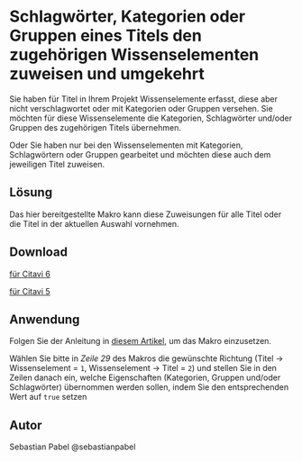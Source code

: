 # Schlagwörter, Kategorien oder Gruppen eines Titels den zugehörigen Wissenselementen zuweisen und umgekehrt

Sie haben für Titel in Ihrem Projekt Wissenselemente erfasst, diese aber nicht verschlagwortet oder mit Kategorien oder Gruppen versehen. Sie möchten für diese Wissenselemente die Kategorien, Schlagwörter und/oder Gruppen des zugehörigen Titels übernehmen. 
 
Oder Sie haben nur bei den Wissenselementen mit Kategorien, Schlagwörtern oder Gruppen gearbeitet und möchten diese auch dem jeweiligen Titel zuweisen.

## Lösung
Das hier bereitgestellte Makro kann diese Zuweisungen für alle Titel oder die Titel in der aktuellen Auswahl vornehmen.

## Download
[für Citavi 6](C6_Copy_Categories_Groups_Keywords_To_Reference_Or_KnowledgeItem)

[für Citavi 5](C5_Copy_Categories_Groups_Keywords_To_Reference_Or_KnowledgeItem)


## Anwendung
Folgen Sie der Anleitung in [diesem Artikel](\readme.de.md), um das Makro einzusetzen.

Wählen Sie bitte in *Zeile 29* des Makros die gewünschte Richtung (Titel -> Wissenselement  = `1`, Wissenselement -> Titel = `2`) und stellen Sie in den Zeilen danach ein, welche Eigenschaften (Kategorien, Gruppen und/oder Schlagwörter) übernommen werden sollen, indem Sie den entsprechenden Wert auf `true` setzen

## Autor
Sebastian Pabel @sebastianpabel